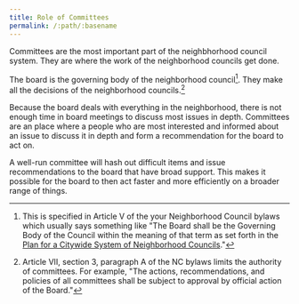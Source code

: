 ```yaml
---
title: Role of Committees
permalink: /:path/:basename
---
```


Committees are the most important part of the neighbhorhood council system. They
are where the work of the neighborhood councils get done.

The board is the governing body of the neighborhood council[^governingbody].
They make all the decisions of the neighborhood councils.[^subjecttoapproval]

Because the board deals with everything in the neighborhood, there is not enough
time in board meetings to discuss most issues in depth. Committees are an
place where a people who are most interested and informed about an issue to
discuss it in depth and form a recommendation for the board to act on.

A well-run committee will hash out difficult items and issue recommendations to
the board that have broad support. This makes it possible for the board to then
act faster and more efficiently on a broader range of things.

[^governingbody]:
    This is specified in Article V of the your Neighborhood Council bylaws which
    usually says something like "The Board shall be the Governing Body of the
    Council within the meaning of that term as set forth in the [Plan for a
    Citywide System of Neighborhood
    Councils](https://empowerla.org/wp-content/uploads/2012/12/Plan_Amended_12-18-131.pdf)."

[^subjecttoapproval]:
    Article VII, section 3, paragraph A of the NC bylaws limits the authority of
    committees. For example, "The actions, recommendations, and policies of all
    committees shall be subject to approval by official action of the Board."
